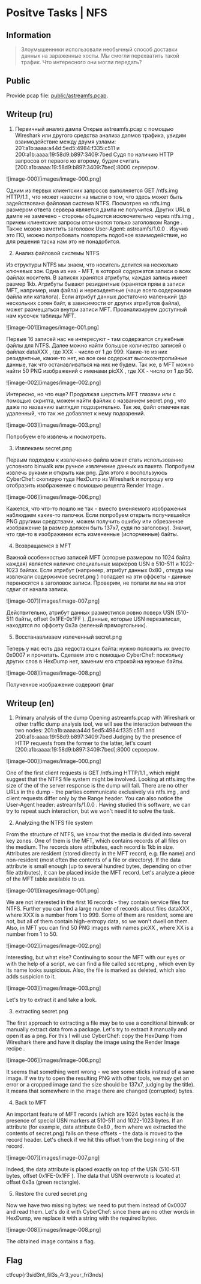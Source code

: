 # Positve Tasks | NFS

## Information

> Злоумышенники использовали необычный способ доставки данных на зараженные хосты. Мы смогли перехватить такой трафик. 
> Что интересного они могли передать?

## Public

Provide pcap file: [public/astreamfs.pcap](public/astreamfs.pcap).


## Writeup (ru)

1. Первичный анализ дампа
Открыв astreamfs.pcap с помощью Wireshark или другого средства анализа дапмов трафика, увидим взаимодействие между двумя узлами:
201:a1b:aaaa:a44d:5ed5:4984:f335:c511 и 200:a1b:aaaa:19:58d9:b897:3409:7bed Судя по наличию HTTP запросов от первого ко второму, будем считать
[200:a1b:aaaa:19:58d9:b897:3409:7bed]:8000 сервером.


![image-000][images/image-000.png]

Одним из первых клиентских запросов выполняется GET /ntfs.img HTTP/1.1 , что может навести на мысли о том, что здесь может быть задействована файловая система NTFS.
Посмотрев на ntfs.img размером
ответа сервера является
дампа не получится. Других URL в дампе не замечено - стороны общаются исключительно через ntfs.img , причем клиентские запросы отличаются только заголовком Range . Также можно заметить заголовок User-Agent: astreamfs/1.0.0 . Изучив это ПО, можно попробовать повторить подобное взаимодействие, но для решения таска нам это не понадобится.

2. Анализ файловой системы NTFS

Из структуры NTFS мы знаем, что носитель делится на несколько ключевых зон. Одна из них - MFT, в которой содержатся записи о всех файлах носителя. В записях хранятся атрибуты, каждая запись имеет размер 1kb. Атрибуты бывают резидентные (хранятся прям в записи MFT, например, имя файла) и нерезидентные (чаще всего содержимое файла или каталога). Если атрибут данных достаточно маленький (до нескольких сотен байт, в зависимости от других атрибутов файла), может размещаться внутри записи MFT.
Проанализируем доступный нам кусочек таблицы MFT.

![image-001][images/image-001.png]

Первые 16 записей нас не интересуют - там содержатся служебные файлы для NTFS. Далее можно найти большое количество записей о файлах dataXXX , где XXX - число от 1 до 999. Какие-то из них резидентные, какие-то нет, но все они содержат высокоэнтропийные данные, так что останавливаться на них не будем. Так же, в MFT можно найти 50 PNG изображений с именами picXX , где XX - число от 1 до 50.

![image-002][images/image-002.png]

Интересно, но что еще? Продолжая шерстить MFT глазами или с помощью скрипта, можем найти файлик с названием secret.png , что даже по названию выглядит подозрительно. Так же, файл отмечен как удаленный, что так же добавляет к нему подозрений.

![image-003][images/image-003.png]

Попробуем его извлечь и посмотреть.

3. Извлекаем secret.png

Первым подходом к извлечению файла может стать использование условного binwalk или ручное извлечение данных из пакета. Попробуем извлечь руками и открыть как png. Для этого я воспользуюсь CyberChef: скопирую туда HexDump из Wireshark и попрошу его отобразить изображение с помощью рецепта Render Image .

![image-006][images/image-006.png]

Кажется, что что-то пошло не так - вместо вменяемого изображения наблюдаем какие-то палочки. Если попробуем открыть получившийся PNG другими средствами, можем получить ошибку или обрезанное изображение (а размер должен быть 137x7, судя по заголовку). Значит, что где-то в изображении есть измененные (испорченные) байты.

4. Возвращаемся в MFT

Важной особенностью записей MFT (которые размером по 1024 байта каждая) является наличие специальных маркеров USN в 510-511 и 1022-1023 байтах. Если атрибут (например, атрибут данных 0x80 , откуда мы извлекали содержимое secret.png ) попадает на эти оффсеты - данные переносятся в заголовок записи.
Проверим, не попали ли мы на этот сдвиг от начала записи.

![image-007][images/image-007.png]

Действительно, атрибут данных разместился ровно поверх USN (510-511 байты, offset 0x1FE-0x1FF ). Данные, которые USN перезаписал, находятся по оффсету 0x3a (зеленый
прямоугольник).

5. Восстанавливаем излеченный secret.png

Теперь у нас есть два недостающих байта: нужно положить их вместо 0x0007 и прочитать. Сделаем это с помощью CyberChef: поскольку других слов   в HexDump нет, заменим его строкой на нужные байты.

![image-008][images/image-008.png]

Полученное изображение содержит флаг


## Writeup (en)

1. Primary analysis of the dump
Opening astreamfs.pcap with Wireshark or other traffic dump analysis tool, we will see the interaction between the two nodes:
201:a1b:aaaa:a44d:5ed5:4984:f335:c511 and 200:a1b:aaaa:19:58d9:b897:3409:7bed Judging by the presence of HTTP requests from the former to the latter, let's count
[200:a1b:aaaa:19:58d9:b897:3409:7bed]:8000 сервером.


![image-000][images/image-000.png]

One of the first client requests is GET /ntfs.img HTTP/1.1 , which might suggest that the NTFS file system might be involved.
Looking at ntfs.img the size of the
of the server response is
the dump will fail. There are no other URLs in the dump - the parties communicate exclusively via ntfs.img , and client requests differ only by the Range header. You can also notice the User-Agent header: astreamfs/1.0.0 . Having studied this software, we can try to repeat such interaction, but we won't need it to solve the task.

2. Analyzing the NTFS file system

From the structure of NTFS, we know that the media is divided into several key zones. One of them is the MFT, which contains records of all files on the medium. The records store attributes, each record is 1kb in size. Attributes are resident (stored directly in the MFT record, e.g. file name) and non-resident (most often the contents of a file or directory). If the data attribute is small enough (up to several hundred bytes, depending on other file attributes), it can be placed inside the MFT record.
Let's analyze a piece of the MFT table available to us.

![image-001][images/image-001.png]

We are not interested in the first 16 records - they contain service files for NTFS. Further you can find a large number of records about files dataXXX , where XXX is a number from 1 to 999. Some of them are resident, some are not, but all of them contain high-entropy data, so we won't dwell on them. Also, in MFT you can find 50 PNG images with names picXX , where XX is a number from 1 to 50.

![image-002][images/image-002.png]

Interesting, but what else? Continuing to scour the MFT with our eyes or with the help of a script, we can find a file called secret.png , which even by its name looks suspicious. Also, the file is marked as deleted, which also adds suspicion to it.

![image-003][images/image-003.png]

Let's try to extract it and take a look.

3. extracting secret.png

The first approach to extracting a file may be to use a conditional binwalk or manually extract data from a package. Let's try to extract it manually and open it as a png. For this I will use CyberChef: copy the HexDump from Wireshark there and have it display the image using the Render Image recipe .

![image-006][images/image-006.png]

It seems that something went wrong - we see some sticks instead of a sane image. If we try to open the resulting PNG with other tools, we may get an error or a cropped image (and the size should be 137x7, judging by the title). It means that somewhere in the image there are changed (corrupted) bytes.

4. Back to MFT

An important feature of MFT records (which are 1024 bytes each) is the presence of special USN markers at 510-511 and 1022-1023 bytes. If an attribute (for example, data attribute 0x80 , from where we extracted the contents of secret.png) falls on these offsets - the data is moved to the record header.
Let's check if we hit this offset from the beginning of the record.

![image-007][images/image-007.png]

Indeed, the data attribute is placed exactly on top of the USN (510-511 bytes, offset 0x1FE-0x1FF ). The data that USN overwrote is located at offset 0x3a (green
rectangle).

5. Restore the cured secret.png

Now we have two missing bytes: we need to put them instead of 0x0007 and read them. Let's do it with CyberChef: since there are no other words in HexDump, we replace it with a string with the required bytes.

![image-008][images/image-008.png]

The obtained image contains a flag.

## Flag

ctfcup{r3sid3nt_fil3s_4r3_your_fri3nds}